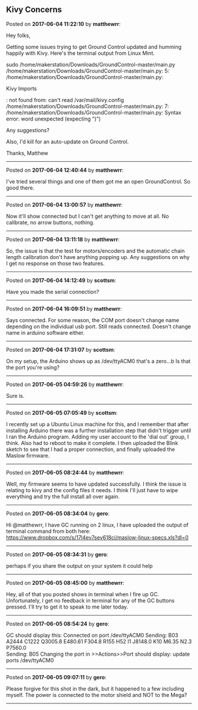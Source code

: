 ## Kivy Concerns
Posted on **2017-06-04 11:22:10** by **matthewrr**:

Hey folks,

Getting some issues trying to get Ground Control updated and humming happily with Kivy.  Here's the terminal output from Linux Mint.

 sudo /home/makerstation/Downloads/GroundControl-master/main.py
/home/makerstation/Downloads/GroundControl-master/main.py: 5: /home/makerstation/Downloads/GroundControl-master/main.py: 

Kivy Imports

: not found
from: can't read /var/mail/kivy.config
/home/makerstation/Downloads/GroundControl-master/main.py: 7: /home/makerstation/Downloads/GroundControl-master/main.py: Syntax error: word unexpected (expecting ")")

Any suggestions?

Also, I'd kill for an auto-update on Ground Control. 

Thanks,
Matthew

---

Posted on **2017-06-04 12:40:44** by **matthewrr**:

I've tried several things and one of them got me an open GroundControl. So good there.

---

Posted on **2017-06-04 13:00:57** by **matthewrr**:

Now it'll show connected but I can't get anything to move at all. No calibrate, no arrow buttons, nothing.

---

Posted on **2017-06-04 13:11:18** by **matthewrr**:

So, the issue is that the test for motors/encoders and the automatic chain length calibration don't have anything popping up. Any suggestions on why I get no response on those two features.

---

Posted on **2017-06-04 14:12:49** by **scottsm**:

Have you made the serial connection?

---

Posted on **2017-06-04 16:09:51** by **matthewrr**:

Says connected. For some reason, the COM port doesn't change name depending on the individual usb port. Still reads connected. Doesn't change name in arduino software either.

---

Posted on **2017-06-04 17:31:07** by **scottsm**:

On my setup, the Arduino shows up as /dev/ttyACM0   that's a zero...b Is that the port you're using?

---

Posted on **2017-06-05 04:59:26** by **matthewrr**:

Sure is.

---

Posted on **2017-06-05 07:05:49** by **scottsm**:

I recently set up a Ubuntu Linux machine for this, and I remember that after installing Arduino there was a further installation step that didn't trigger until I ran the Arduino program. Adding my user account to the 'dial out' group, I think. Also had to reboot to make it complete. I then uploaded the Blink sketch to see that I had a proper connection, and finally uploaded the Maslow firmware.

---

Posted on **2017-06-05 08:24:44** by **matthewrr**:

Well, my firmware seems to have updated successfully.  I think the issue is relating to kivy and the config files it needs.  I think I'll just have to wipe everything and try the full install all over again.

---

Posted on **2017-06-05 08:34:04** by **gero**:

Hi @matthewrr, I have GC running on 2 linux, I have uploaded the output of terminal command from both here: https://www.dropbox.com/s/17l4ev7sev618ci/maslow-linux-specs.xls?dl=0

---

Posted on **2017-06-05 08:34:31** by **gero**:

perhaps if you share the output on your system it could help

---

Posted on **2017-06-05 08:45:00** by **matthewrr**:

Hey, all of that you posted shows in terminal when I fire up GC. Unfortunately, I get no feedback in terminal for any of the GC buttons pressed. I'll try to get it to speak to me later today.

---

Posted on **2017-06-05 08:54:24** by **gero**:

GC should display this:
Connected on port /dev/ttyACM0
Sending: B03 A2444 C1222 Q3005.8 E480.61 F304.8 R155 H52 I1 J8148.0 K10 M6.35 N2.3 P7560.0   
Sending: B05
Changing the port in >>Actions>>Port should display:
update ports
/dev/ttyACM0

---

Posted on **2017-06-05 09:07:11** by **gero**:

Please forgive for this shot in the dark, but it happened to a few including myself. The power is connected to the motor shield and NOT to the Mega?

---

